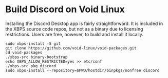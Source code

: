 Build Discord on Void Linux
===========================

Installing the Discord Desktop app is fairly straightforward. It is included in the XBPS source code repos, but not as a binary due to licensing restrictions. Users are free, however, to build and install it locally.

```
sudo xbps-install -S git
git clone https://github.com/void-linux/void-packages.git
cd void-packages
./xbps-src binary-bootstrap
echo XBPS_ALLOW_RESTRICTED=yes >> etc/conf
./xbps-src pkg discord
sudo xbps-install --repository=$PWD/hostdir/binpkgs/nonfree discord
```
